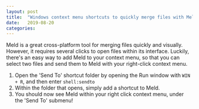 ```yaml
---
layout: post
title:  "Windows context menu shortcuts to quickly merge files with Meld"
date:   2019-08-20
categories:
---
```

Meld is a great cross-platform tool for merging files quickly and visually.  However, it requires several clicks to open files within its interface.  Luckily, there's an easy way to add Meld to your context menu, so that you can select two files and send them to Meld with your right-click context menu.

1.  Open the 'Send To' shortcut folder by opening the Run window with `WIN + R`, and then enter `shell:sendto`
2.  Within the folder that opens, simply add a shortcut to Meld.
3.  You should now see Meld within your right click context menu, under the 'Send To' submenu!
